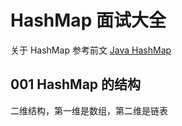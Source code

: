 # HashMap 面试大全

关于 HashMap 参考前文 [Java HashMap](后端/Java/08-Java-HashMap.md)

## 001 HashMap 的结构

二维结构，第一维是数组，第二维是链表
